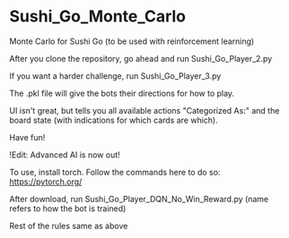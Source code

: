 # Sushi_Go_Monte_Carlo
Monte Carlo for Sushi Go (to be used with reinforcement learning)

After you clone the repository, go ahead and run Sushi_Go_Player_2.py

If you want a harder challenge, run Sushi_Go_Player_3.py

The .pkl file will give the bots their directions for how to play.

UI isn't great, but tells you all available actions "Categorized As:" and the board state (with indications for which cards are which).

Have fun!

!Edit: Advanced AI is now out!

To use, install torch. Follow the commands here to do so: https://pytorch.org/

After download, run Sushi_Go_Player_DQN_No_Win_Reward.py (name refers to how the bot is trained)

Rest of the rules same as above
